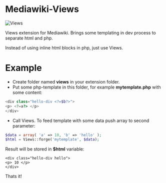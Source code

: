Mediawiki-Views
===============

![Views](http://i.imgur.com/nz1ipuH.png)

Views extension for Mediawiki. 
Brings some templating in dev process to separate html and php.

Instead of using inline html blocks in php, just use Views.

Example
=======

- Create folder named **views** in your extension folder.
- Put some php-template in this folder, for example **mytemplate.php** with some content:

```php
<div class="hello-div <?=$b?>">
<p> <?=a?> </p>
</div>
```

- Call Views. To feed template with some data push array to second parameter:

```php
$data = array( 'a' => 10, 'b' => 'hello' );
$html = Views::forge('mytemplate', $data);
```
  
Result will be stored in **$html** variable:

```
<div class="hello-div hello">
<p> 10 </p>
</div>
```

Thats it!
